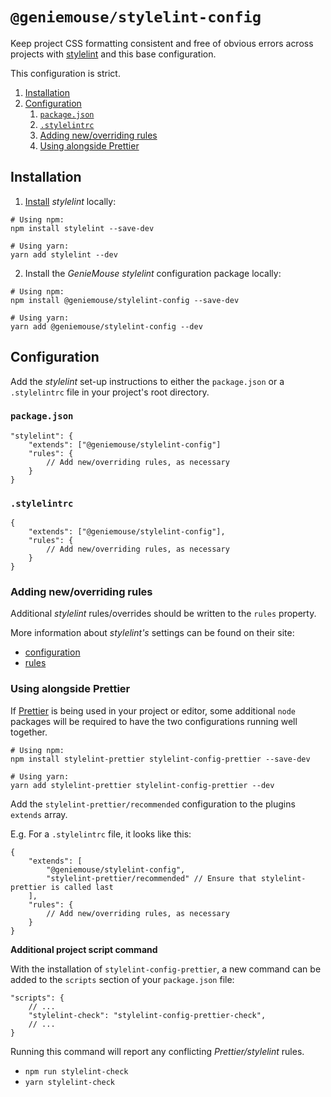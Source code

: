 # `@geniemouse/stylelint-config`

Keep project CSS formatting consistent and free of obvious errors across projects with [stylelint] and this base configuration.

This configuration is strict.

<!-- MarkdownTOC levels="2,3,4" -->

1. [Installation](#installation)
1. [Configuration](#configuration)
    1. [`package.json`](#packagejson)
    1. [`.stylelintrc`](#stylelintrc)
    1. [Adding new/overriding rules](#adding-newoverriding-rules)
    1. [Using alongside Prettier](#using-alongside-prettier)

<!-- /MarkdownTOC -->

## Installation

1. [Install] _stylelint_ locally:

```shell
# Using npm:
npm install stylelint --save-dev

# Using yarn:
yarn add stylelint --dev
```

2. Install the _GenieMouse stylelint_ configuration package locally:

```shell
# Using npm:
npm install @geniemouse/stylelint-config --save-dev

# Using yarn:
yarn add @geniemouse/stylelint-config --dev
```

## Configuration

Add the _stylelint_ set-up instructions to either the `package.json` or a `.stylelintrc` file in your project's root directory.

### `package.json`

```jsonc
"stylelint": {
    "extends": ["@geniemouse/stylelint-config"]
    "rules": {
        // Add new/overriding rules, as necessary
    }
}
```

### `.stylelintrc`

```jsonc
{
    "extends": ["@geniemouse/stylelint-config"],
    "rules": {
        // Add new/overriding rules, as necessary
    }
}
```

### Adding new/overriding rules

Additional _stylelint_ rules/overrides should be written to the `rules` property.

More information about _stylelint's_ settings can be found on their site:

-   [configuration]
-   [rules]

### Using alongside Prettier

If [Prettier] is being used in your project or editor, some additional `node` packages will be required to have the two configurations running well together.

```shell
# Using npm:
npm install stylelint-prettier stylelint-config-prettier --save-dev

# Using yarn:
yarn add stylelint-prettier stylelint-config-prettier --dev
```

Add the `stylelint-prettier/recommended` configuration to the plugins `extends` array.

E.g. For a `.stylelintrc` file, it looks like this:

```jsonc
{
    "extends": [
        "@geniemouse/stylelint-config",
        "stylelint-prettier/recommended" // Ensure that stylelint-prettier is called last
    ],
    "rules": {
        // Add new/overriding rules, as necessary
    }
}
```

**Additional project script command**

With the installation of `stylelint-config-prettier`, a new command can be added to the `scripts` section of your `package.json` file:

```jsonc
"scripts": {
    // ...
    "stylelint-check": "stylelint-config-prettier-check",
    // ...
}
```

Running this command will report any conflicting _Prettier/stylelint_ rules.

-   `npm run stylelint-check`
-   `yarn stylelint-check`

<!-- LINK REFERENCES -->

[prettier]: https://prettier.io/
[stylelint]: https://stylelint.io/
[configuration]: https://stylelint.io/user-guide/configuration/
[rules]: https://stylelint.io/user-guide/rules/
[install]: https://stylelint.io/#getting-started
[stylelint-prettier]: https://www.npmjs.com/package/stylelint-prettier
[stylelint-config-prettier]: https://www.npmjs.com/package/stylelint-config-prettier

<!-- end: LINK REFERENCES -->
